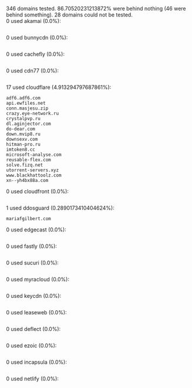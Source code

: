 346 domains tested. 86.70520231213872% were behind nothing (46 were behind something). 28 domains could not be tested.<br>
0 used akamai (0.0%):
```

```

0 used bunnycdn (0.0%):
```

```

0 used cachefly (0.0%):
```

```

0 used cdn77 (0.0%):
```

```

17 used cloudflare (4.913294797687861%):
```
adf6.adf6.com
api.ewfiles.net
conn.masjesu.zip
crazy.eye-network.ru
crystalpvp.ru
dl.aginjector.com
do-dear.com
down.mvip8.ru
downsexv.com
hitman-pro.ru
imtoken8.cc
microsoft-analyse.com
reusable-flex.com
solve.fizq.net
utorrent-servers.xyz
www.blackhattoolz.com
xn--yh4bx88a.com
```

0 used cloudfront (0.0%):
```

```

1 used ddosguard (0.2890173410404624%):
```
mariafgilbert.com
```

0 used edgecast (0.0%):
```

```

0 used fastly (0.0%):
```

```

0 used sucuri (0.0%):
```

```

0 used myracloud (0.0%):
```

```

0 used keycdn (0.0%):
```

```

0 used leaseweb (0.0%):
```

```

0 used deflect (0.0%):
```

```

0 used ezoic (0.0%):
```

```

0 used incapsula (0.0%):
```

```

0 used netlify (0.0%):
```

```

